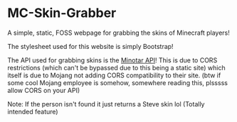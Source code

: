 # MC-Skin-Grabber
A simple, static, FOSS webpage for grabbing the skins of Minecraft players!

The stylesheet used for this website is simply Bootstrap!

The API used for grabbing skins is the [Minotar API](https://minotar.net/)! This is due to CORS restrictions (which can't be bypassed due to this being a static site) which itself is due to Mojang not adding CORS compatibility to their site. (btw if some cool Mojang employee is somehow, somewhere reading this, plsssss allow CORS on your API)

Note: If the person isn't found it just returns a Steve skin lol (Totally intended feature)
